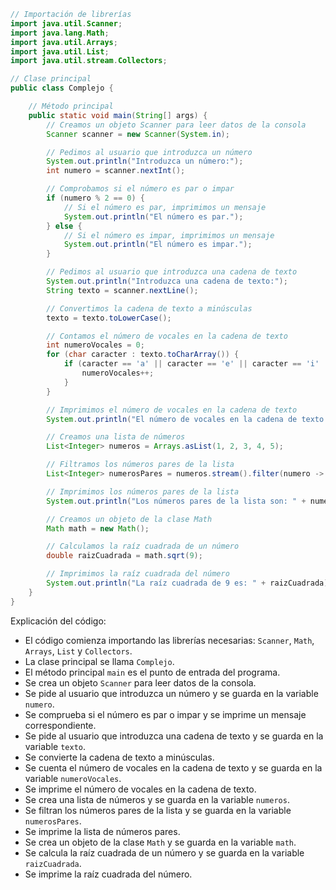 ```java
// Importación de librerías
import java.util.Scanner;
import java.lang.Math;
import java.util.Arrays;
import java.util.List;
import java.util.stream.Collectors;

// Clase principal
public class Complejo {

    // Método principal
    public static void main(String[] args) {
        // Creamos un objeto Scanner para leer datos de la consola
        Scanner scanner = new Scanner(System.in);

        // Pedimos al usuario que introduzca un número
        System.out.println("Introduzca un número:");
        int numero = scanner.nextInt();

        // Comprobamos si el número es par o impar
        if (numero % 2 == 0) {
            // Si el número es par, imprimimos un mensaje
            System.out.println("El número es par.");
        } else {
            // Si el número es impar, imprimimos un mensaje
            System.out.println("El número es impar.");
        }

        // Pedimos al usuario que introduzca una cadena de texto
        System.out.println("Introduzca una cadena de texto:");
        String texto = scanner.nextLine();

        // Convertimos la cadena de texto a minúsculas
        texto = texto.toLowerCase();

        // Contamos el número de vocales en la cadena de texto
        int numeroVocales = 0;
        for (char caracter : texto.toCharArray()) {
            if (caracter == 'a' || caracter == 'e' || caracter == 'i' || caracter == 'o' || caracter == 'u') {
                numeroVocales++;
            }
        }

        // Imprimimos el número de vocales en la cadena de texto
        System.out.println("El número de vocales en la cadena de texto es: " + numeroVocales);

        // Creamos una lista de números
        List<Integer> numeros = Arrays.asList(1, 2, 3, 4, 5);

        // Filtramos los números pares de la lista
        List<Integer> numerosPares = numeros.stream().filter(numero -> numero % 2 == 0).collect(Collectors.toList());

        // Imprimimos los números pares de la lista
        System.out.println("Los números pares de la lista son: " + numerosPares);

        // Creamos un objeto de la clase Math
        Math math = new Math();

        // Calculamos la raíz cuadrada de un número
        double raizCuadrada = math.sqrt(9);

        // Imprimimos la raíz cuadrada del número
        System.out.println("La raíz cuadrada de 9 es: " + raizCuadrada);
    }
}
```

Explicación del código:

* El código comienza importando las librerías necesarias: `Scanner`, `Math`, `Arrays`, `List` y `Collectors`.
* La clase principal se llama `Complejo`.
* El método principal `main` es el punto de entrada del programa.
* Se crea un objeto `Scanner` para leer datos de la consola.
* Se pide al usuario que introduzca un número y se guarda en la variable `numero`.
* Se comprueba si el número es par o impar y se imprime un mensaje correspondiente.
* Se pide al usuario que introduzca una cadena de texto y se guarda en la variable `texto`.
* Se convierte la cadena de texto a minúsculas.
* Se cuenta el número de vocales en la cadena de texto y se guarda en la variable `numeroVocales`.
* Se imprime el número de vocales en la cadena de texto.
* Se crea una lista de números y se guarda en la variable `numeros`.
* Se filtran los números pares de la lista y se guarda en la variable `numerosPares`.
* Se imprime la lista de números pares.
* Se crea un objeto de la clase `Math` y se guarda en la variable `math`.
* Se calcula la raíz cuadrada de un número y se guarda en la variable `raizCuadrada`.
* Se imprime la raíz cuadrada del número.
